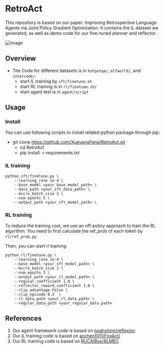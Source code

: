 # RetroAct
This repository is based on our paper: Improving Retrospective Language Agents via Joint Policy Gradient Optimization. It contains the IL dataset we generated, as well as demo code for our fine-tuned planner and reflector.

![image](https://github.com/XueyangFeng/RetroAct/assets/58109619/2ea43cdb-105d-4e5e-aeec-79270db8f0d7)

## Overview
- The Code for different datasets is in `hotpotqa/`, `alfworld/`, and `intercode/`.
  - start IL training by `sft/finetune.sh`
  - start RL training is in `rl/finetune.sh/`
  - start agent test is in `agent/script`
 
## Usage
### Install
You can use following scripts to install related python package through pip:
- git clone https://github.com/XueyangFeng/RetroAct.git
  - cd RetroAct
  - pip install -r requirements.txt

### IL training
```
python sft/finetune.py \
    --learning_rate 1e-4 \
    --base_model <your_base_model_path> \
    --data_path <your_sft_data_path> \
    --micro_batch_size 1 \
    --num_epochs 5 \
    --output_path <your_sft_model_path> \
```

### RL training
To reduce the training cost, we use an off-policy approach to train the RL algorithm. You need to first calculate the ref_prob of each token by `rl/ref_prob.py`.

Then, you can start rl training:
```
python rl/finetune.py \
    --learning_rate 1e-4 \
    --base_model <your_sft_model_path> \
    --micro_batch_size 1 \
    --num_epochs 3 \
    --output_path <your_rl_model_path> \
    --regular_coefficient 1.0 \
    --reflector_reward_coefficient 1.0 \
    --clip_advantage False \
    --clip_episode 0.3  \
    --rl_data_path <your_rl_data_path> \
    --regular_data_path <your_regular_data_path>
```

## References
1. Our agent framework code is based on [noahshinn/reflexion](https://github.com/noahshinn/reflexion)
2. Our IL training code is based on [anchen1011/FireAct/](https://github.com/anchen1011/FireAct/)
4. Our RL training code is based on [RUCAIBox/RLMEC](https://github.com/RUCAIBox/RLMEC)

